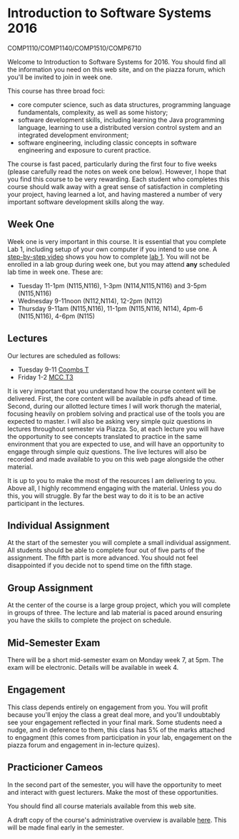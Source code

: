 # Introduction to Software Systems 2016 
COMP1110/COMP1140/COMP1510/COMP6710

Welcome to Introduction to Software Systems for 2016. You should find all the information you need on
this web site, and on the piazza forum, which you'll be invited to join in
week one.

This course has three broad foci:
- core computer science, such as data structures, programming language fundamentals, complexity, as well as some history;
- software development skills, including learning the Java programming language, learning to use a distributed version control system and an integrated development environment;
- software engineering, including classic concepts in software engineering and exposure to curent practice.

The course is fast paced, particularly during the first four to five weeks (please carefully read the notes on week one below). However, I hope that you find this course to be very rewarding. Each student who completes this course should walk away with a great sense of satisfaction in completing your project, having learned a lot, and having mastered a number of very important software development skills along the way.

## Week One

Week one is very important in this course. It is essential that you complete
Lab 1, including setup of your own computer if you intend to use one. A
[step-by-step video](https://gitlab.cecs.anu.edu.au/comp1110/comp1110/wikis/how-to-videos) shows you how to complete [lab 1](https://gitlab.cecs.anu.edu.au/comp1110/comp1110-labs/blob/master/src/comp1110/lab1/README.md).
You will not be enrolled in a lab group during week one, but you may attend **any**
scheduled lab time in week
one. These are:
- Tuesday 11-1pm (N115,N116), 1-3pm (N114,N115,N116) and 3-5pm (N115,N116)
- Wednesday 9-11noon (N112,N114), 12-2pm (N112)
- Thursday 9-11am (N115,N116), 11-1pm (N115,N116, N114), 4pm-6 (N115,N116), 4-6pm (N115)

## Lectures

Our lectures are scheduled as follows:
- Tuesday 9-11 [Coombs T](http://www.anu.edu.au/maps#show=11651)
- Friday 1-2 [MCC T3](http://www.anu.edu.au/maps#show=11415)

It is very important that you understand how the course content will be delivered.
First, the core content will be available in pdfs ahead of time. Second, during
our allotted lecture times I will work thorugh the material, focusing heavily on
problem solving and practical use of the tools you are expected to master. I will
also be asking very simple quiz questions in lectures throughout semester via
Piazza.  So,
at each lecture you will have the opportunity to see concepts translated to
practice in the same environment that you are expected to use, and will have an
opportunity to engage through simple quiz questions. The live
lectures will also be recorded and made available to you on this web page
alongside the other material.

It is up to you to make the most of the resources I am delivering to you.
Above all, I highly recommend engaging with the material. Unless you do this,
you will struggle. By far the best way to do it is to be an active participant
in the lectures.

## Individual Assignment

At the start of the semester you will complete a small individual assignment. All students should be able to complete four out of five parts of the assignment. The fifth part is more advanced. You should not feel disappointed if you decide not to spend time on the fifth stage.

## Group Assignment

At the center of the course is a large group project, which you will complete in groups of three. The lecture and lab material is paced around ensuring you have the skills to complete the project on schedule.

## Mid-Semester Exam

There will be a short mid-semester exam on Monday week 7, at 5pm.   The exam will be electronic.  Details will be available in week 4.

## Engagement

This class depends entirely on engagement from you.  You will profit because you'll
enjoy the class a great deal more, and you'll undoubtably see your engagement 
reflected in your final mark.   Some students need a nudge, and in deference to them,
this class has 5% of the marks attached to engagment (this comes from participation in your lab, engagement on the piazza
forum and engagement in in-lecture quizes).

## Practicioner Cameos

In the second part of the semester, you will have the opportunity to meet and interact with guest lecturers. Make the most of these opportunities.

You should find all course materials available from this web site.

A draft copy of the course's administrative overview is available [here](https://gitlab.cecs.anu.edu.au/comp1110/comp1110/blob/master/assets/AdminOverview2016.pdf). This will be made final early in the semester.